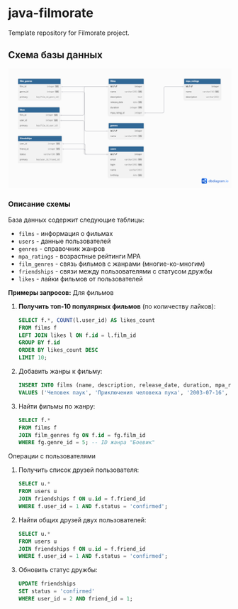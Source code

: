 # java-filmorate

Template repository for Filmorate project.

## Схема базы данных

![Диаграмма БД](docs/db_schema.png)

### Описание схемы

База данных содержит следующие таблицы:

- `films` - информация о фильмах
- `users` - данные пользователей
- `genres` - справочник жанров
- `mpa_ratings` - возрастные рейтинги MPA
- `film_genres` - связь фильмов с жанрами (многие-ко-многим)
- `friendships` - связи между пользователями с статусом дружбы
- `likes` - лайки фильмов от пользователей

**Примеры запросов:**
Для фильмов

1. **Получить топ-10 популярных фильмов** (по количеству лайков):
   ```sql
   SELECT f.*, COUNT(l.user_id) AS likes_count
   FROM films f
   LEFT JOIN likes l ON f.id = l.film_id
   GROUP BY f.id
   ORDER BY likes_count DESC
   LIMIT 10;

2. Добавить жанры к фильму:
   ```sql
   INSERT INTO films (name, description, release_date, duration, mpa_rating_id)
   VALUES ('Человек паук', 'Приключения человека пука', '2003-07-16', 90, 3);

3. Найти фильмы по жанру:
   ```sql
   SELECT f.* 
   FROM films f
   JOIN film_genres fg ON f.id = fg.film_id
   WHERE fg.genre_id = 5; -- ID жанра "Боевик"

Операции с пользователями

1. Получить список друзей пользователя:
   ```sql
   SELECT u.*
   FROM users u
   JOIN friendships f ON u.id = f.friend_id
   WHERE f.user_id = 1 AND f.status = 'confirmed';

2. Найти общих друзей двух пользователей:
   ```sql
   SELECT u.*
   FROM users u
   JOIN friendships f ON u.id = f.friend_id
   WHERE f.user_id = 1 AND f.status = 'confirmed';
3. Обновить статус дружбы:
   ```sql
   UPDATE friendships
   SET status = 'confirmed'
   WHERE user_id = 2 AND friend_id = 1;

